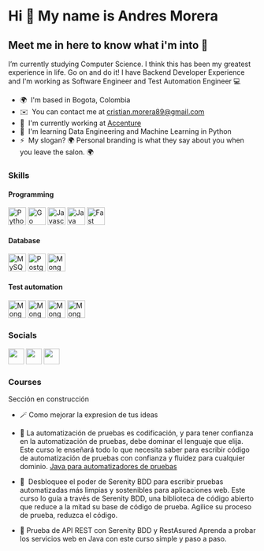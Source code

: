 Hi 👋 My name is Andres Morera
===========================

Meet me in here to know what i'm into 🍕
----------------------------------------

I’m currently studying Computer Science. I think this has been my greatest experience in life. Go on and do it! I have Backend Developer Experience and I'm working as Software Engineer and Test Automation Engineer 💻

* 🌍  I'm based in Bogota, Colombia
* ✉️  You can contact me at [cristian.morera89@gmail.com](mailto:cristian.morera89@gmail.com)
* 🚀  I'm currently working at [Accenture](https://www.accenture.com/co-es)
* 🧠  I'm learning Data Engineering and Machine Learning in Python
* ⚡  My slogan? 🌍 Personal branding is what they say about you when you leave the salon. 🌍

### Skills
#### Programming
<p align="left">
<a href="https://www.python.org/" target="_blank" rel="noreferrer"><img src="https://raw.githubusercontent.com/danielcranney/readme-generator/main/public/icons/skills/python-colored.svg" width="36" height="36" alt="Python" /></a>
<a href="https://go.dev/doc/" target="_blank" rel="noreferrer"><img src="https://raw.githubusercontent.com/danielcranney/readme-generator/main/public/icons/skills/go-colored.svg" width="36" height="36" alt="Go" /></a>
<a href="https://developer.mozilla.org/en-US/docs/Web/JavaScript" target="_blank" rel="noreferrer"><img src="https://raw.githubusercontent.com/danielcranney/readme-generator/main/public/icons/skills/javascript-colored.svg" width="36" height="36" alt="Javascript" /></a>
<a href="https://www.oracle.com/java/" target="_blank" rel="noreferrer"><img src="https://raw.githubusercontent.com/danielcranney/readme-generator/main/public/icons/skills/java-colored.svg" width="36" height="36" alt="Java" /></a>
<a href="https://fastapi.tiangolo.com/" target="_blank" rel="noreferrer"><img src="https://raw.githubusercontent.com/danielcranney/readme-generator/main/public/icons/skills/fastapi-colored.svg" width="36" height="36" alt="Fast API" /></a>
</p>

#### Database

<p align="left">
<a href="https://www.mysql.com/" target="_blank" rel="noreferrer"><img src="https://raw.githubusercontent.com/danielcranney/readme-generator/main/public/icons/skills/mysql-colored.svg" width="36" height="36" alt="MySQL" /></a>
<a href="https://www.postgresql.org/" target="_blank" rel="noreferrer"><img src="https://raw.githubusercontent.com/danielcranney/readme-generator/main/public/icons/skills/postgresql-colored.svg" width="36" height="36" alt="PostgreSQL" /></a>
<a href="https://www.mongodb.com/" target="_blank" rel="noreferrer"><img src="https://raw.githubusercontent.com/danielcranney/readme-generator/main/public/icons/skills/mongodb-colored.svg" width="36" height="36" alt="MongoDB" /></a>
</p>

#### Test automation
<p align="left">
<a href="https://serenity-bdd.info/" target="_blank" rel="noreferrer"><img src="https://avatars.githubusercontent.com/u/9455201?s=48&v=4" width="36" height="36" alt="MongoDB" /></a>
<a href="https://cucumber.io/" target="_blank" rel="noreferrer"><img src="https://avatars.githubusercontent.com/u/320565?s=48&v=4" width="36" height="36" alt="MongoDB" /></a>
<a href="https://www.selenium.dev/" target="_blank" rel="noreferrer"><img src="https://avatars.githubusercontent.com/u/983927?s=48&v=4" width="36" height="36" alt="MongoDB" /></a>
<a href="https://rest-assured.io/" target="_blank" rel="noreferrer"><img src="https://avatars.githubusercontent.com/u/19369327?s=48&v=4" width="36" height="36" alt="MongoDB" /></a>
</p>

### Socials

<p align="left"> <a href="https://github.com/cmoreraz" target="_blank" rel="noreferrer"><img src="https://raw.githubusercontent.com/danielcranney/readme-generator/main/public/icons/socials/github.svg" width="32" height="32" /></a> 
<a href="https://www.instagram.com/andres.morera/" target="_blank" rel="noreferrer"><img src="https://raw.githubusercontent.com/danielcranney/readme-generator/main/public/icons/socials/instagram.svg" width="32" height="32" /></a> <a href="https://www.linkedin.com/in/cmoreraz/" target="_blank" rel="noreferrer"><img src="https://raw.githubusercontent.com/danielcranney/readme-generator/main/public/icons/socials/linkedin.svg" width="32" height="32" /></a> </p>

### Courses
Sección en construcción 

* 🪄 Como mejorar la expresion de tus ideas

* 🚀 La automatización de pruebas es codificación, y para tener confianza en la automatización de pruebas, debe dominar el lenguaje que elija. Este curso le enseñará todo lo que necesita saber para escribir código de automatización de pruebas con confianza y fluidez para cualquier dominio.
 [Java para automatizadores de pruebas](https://tuvecindad.co)

 * 🚀  Desbloquee el poder de Serenity BDD para escribir pruebas automatizadas más limpias y sostenibles para aplicaciones web. Este curso lo guía a través de Serenity BDD, una biblioteca de código abierto que reduce a la mitad su base de código de prueba. Agilice su proceso de prueba, reduzca el código.

  * 🚀 Prueba de API REST con Serenity BDD y RestAsured
Aprenda a probar los servicios web en Java con este curso simple y paso a paso.
